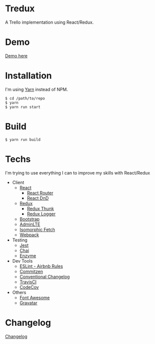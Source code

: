 

# Tredux
A Trello implementation using React/Redux.


# Demo
[Demo here](http://github.lucaskatayama.com/tredux/)

# Installation
I'm using [Yarn](yarnpkg.com) instead of NPM.

```
$ cd /path/to/repo
$ yarn
$ yarn run start
```

# Build

```
$ yarn run build
```

# Techs
I'm trying to use everything I can to improve my skills with React/Redux

- Client
  - [React](https://facebook.github.io/react/)
    - [React Router](https://github.com/ReactTraining/react-router)
    - [React DnD](https://github.com/gaearon/react-dnd)
  - [Redux](redux.js.org)
    - [Redux Thunk](https://github.com/gaearon/redux-thunk)
    - [Redux Logger](https://github.com/evgenyrodionov/redux-logger)
  - [Bootstrap](http://getbootstrap.com/)
  - [AdminLTE](https://almsaeedstudio.com/themes/AdminLTE/index2.html)
  - [Isomorphic Fetch](https://github.com/matthew-andrews/is)
  - [Webpack](https://webpack.github.io/)
- Testing
  - [Jest](https://facebook.github.io/jest/)
  - [Chai](http://chaijs.com/)
  - [Enzyme](https://github.com/airbnb/enzyme)
- Dev Tools
  - [ESLint - Airbnb Rules](http://eslint.org/)
  - [Commitzen](https://commitizen.github.io/cz-cli/)
  - [Conventional Changelog](https://github.com/conventional-changelog/conventional-changelog)
  - [TravisCI](https://travis-ci.org/)
  - [CodeCov](https://codecov.io/)
- Others
  - [Font Awesome](http://fontawesome.io/)
  - [Gravatar](http://en.gravatar.com/)

# Changelog

[Changelog](./CHANGELOG.md)
